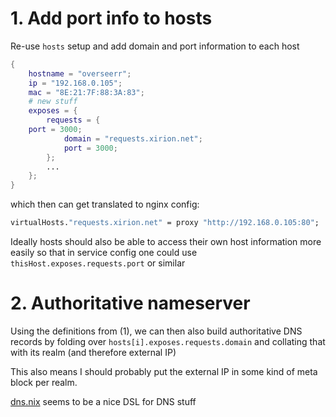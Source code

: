 # 1. Add port info to hosts
Re-use `hosts` setup and add domain and port information to each host
```nix
{
    hostname = "overseerr";
    ip = "192.168.0.105";
    mac = "8E:21:7F:88:3A:83";
    # new stuff
    exposes = {
        requests = {
    port = 3000;
            domain = "requests.xirion.net";
            port = 3000;
        };
        ...
    };
}
```
which then can get translated to nginx config:
```nix
virtualHosts."requests.xirion.net" = proxy "http://192.168.0.105:80";
```

Ideally hosts should also be able to access their own host information more easily so
that in service config one could use `thisHost.exposes.requests.port` or similar

# 2. Authoritative nameserver
Using the definitions from (1), we can then also build authoritative DNS records
by folding over `hosts[i].exposes.requests.domain` and collating that with its realm (and therefore external IP)

This also means I should probably put the external IP in some kind of meta block per realm.

[dns.nix](https://github.com/kirelagin/dns.nix) seems to be a nice DSL for DNS stuff
